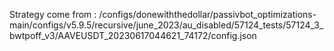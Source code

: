 Strategy come from : /configs/donewiththedollar/passivbot_optimizations-main/configs/v5.9.5/recursive/june_2023/au_disabled/57124_tests/57124_3_bwtpoff_v3/AAVEUSDT_20230617044621_74172/config.json